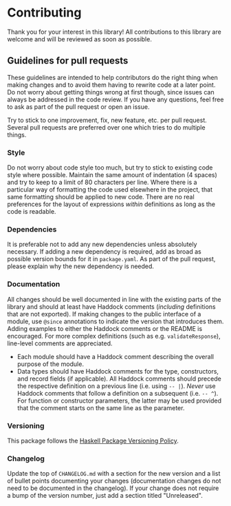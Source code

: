 # Contributing

Thank you for your interest in this library! All contributions to this library are welcome and will be reviewed as soon as possible.

## Guidelines for pull requests

These guidelines are intended to help contributors do the right thing when making changes and to avoid them having to rewrite code at a later point. Do not worry about getting things wrong at first though, since issues can always be addressed in the code review. If you have any questions, feel free to ask as part of the pull request or open an issue.

Try to stick to one improvement, fix, new feature, etc. per pull request. Several pull requests are preferred over one which tries to do multiple things.

### Style

Do not worry about code style too much, but try to stick to existing code style where possible. Maintain the same amount of indentation (4 spaces) and try to keep to a limit of 80 characters per line. Where there is a particular way of formatting the code used elsewhere in the project, that same formatting should be applied to new code. There are no real preferences for the layout of expressions _within_ definitions as long as the code is readable.

### Dependencies

It is preferable not to add any new dependencies unless absolutely necessary. If adding a new dependency is required, add as broad as possible version bounds for it in `package.yaml`. As part of the pull request, please explain why the new dependency is needed.

### Documentation

All changes should be well documented in line with the existing parts of the library and should at least have Haddock comments (_including_ definitions that are not exported). If making changes to the public interface of a module, use `@since` annotations to indicate the version that introduces them. Adding examples to either the Haddock comments or the README is encouraged. For more complex definitions (such as e.g. `validateResponse`), line-level comments are appreciated.

- Each module should have a Haddock comment describing the overall purpose of the module.
- Data types should have Haddock comments for the type, constructors, and record fields (if applicable). All Haddock comments should precede the respective definition on a previous line (i.e. using `-- |`). _Never_ use Haddock comments that follow a definition on a subsequent (i.e. `-- ^`). For function or constructor parameters, the latter may be used provided that the comment starts on the same line as the parameter.

### Versioning

This package follows the [Haskell Package Versioning Policy](https://pvp.haskell.org).

### Changelog

Update the top of `CHANGELOG.md` with a section for the new version and a list of bullet points documenting your changes (documentation changes do not need to be documented in the changelog). If your change does not require a bump of the version number, just add a section titled "Unreleased".
